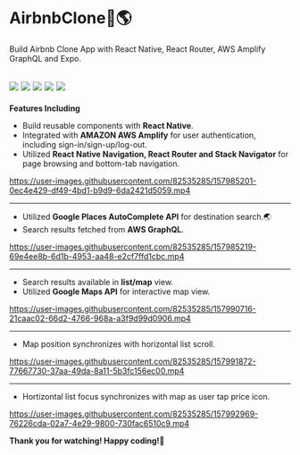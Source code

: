 # AirbnbClone:palm_tree::earth_americas:
Build Airbnb Clone App with React Native, React Router, AWS Amplify GraphQL and Expo.

<img src="http://ForTheBadge.com/images/badges/built-with-love.svg" /> <img src="https://img.shields.io/badge/React_Native-20232A?style=for-the-badge&logo=react&logoColor=61DAFB" /> <img src="https://img.shields.io/badge/Amazon_AWS-FF9900?style=for-the-badge&logo=amazonaws&logoColor=white" /> <img src="https://img.shields.io/badge/React_Router-CA4245?style=for-the-badge&logo=react-router&logoColor=white" /> <img src="https://img.shields.io/badge/GraphQl-E10098?style=for-the-badge&logo=graphql&logoColor=white" />
---
**Features Including**
- Build reusable  components with **React Native**. 
- Integrated with **AMAZON AWS Amplify** for user authentication, including sign-in/sign-up/log-out.
- Utilized **React Native Navigation, React Router and Stack Navigator** for page browsing and bottom-tab navigation.




https://user-images.githubusercontent.com/82535285/157985201-0ec4e429-df49-4bd1-b9d9-6da2421d5059.mp4


---

- Utilized **Google Places AutoComplete API** for destination search.:earth_asia: 	
- Search results fetched from **AWS GraphQL**.




https://user-images.githubusercontent.com/82535285/157985219-69e4ee8b-6d1b-4953-aa48-e2cf7ffd1cbc.mp4

---
- Search results available in **list/map** view.
- Utilized **Google Maps API** for interactive map view.

https://user-images.githubusercontent.com/82535285/157990716-21caac02-66d2-4766-968a-a3f9d99d0906.mp4

---
- Map position synchronizes with horizontal list scroll.





https://user-images.githubusercontent.com/82535285/157991872-77667730-37aa-49da-8a11-5b3fc156ec00.mp4

---
- Hortizontal list focus synchronizes with map as user tap price icon.



https://user-images.githubusercontent.com/82535285/157992969-76226cda-02a7-4e29-9800-730fac6510c9.mp4

**Thank you for watching! Happy coding!**:smiling_face_with_three_hearts:
